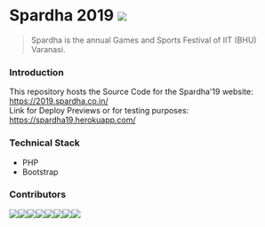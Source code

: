 # Spardha 2019 <img src="https://heroku-badge.herokuapp.com/?app=spardha20" />
> Spardha is the annual Games and Sports Festival of IIT (BHU) Varanasi.

### Introduction
This repository hosts the Source Code for the Spardha'19 website: https://2019.spardha.co.in/ <br>
Link for Deploy Previews or for testing purposes: https://spardha19.herokuapp.com/

### Technical Stack
* PHP
* Bootstrap

### Contributors
[![](https://sourcerer.io/fame/krashish8/krashish8/spardha19/images/0)](https://sourcerer.io/fame/krashish8/krashish8/spardha19/links/0)[![](https://sourcerer.io/fame/krashish8/krashish8/spardha19/images/1)](https://sourcerer.io/fame/krashish8/krashish8/spardha19/links/1)[![](https://sourcerer.io/fame/krashish8/krashish8/spardha19/images/2)](https://sourcerer.io/fame/krashish8/krashish8/spardha19/links/2)[![](https://sourcerer.io/fame/krashish8/krashish8/spardha19/images/3)](https://sourcerer.io/fame/krashish8/krashish8/spardha19/links/3)[![](https://sourcerer.io/fame/krashish8/krashish8/spardha19/images/4)](https://sourcerer.io/fame/krashish8/krashish8/spardha19/links/4)[![](https://sourcerer.io/fame/krashish8/krashish8/spardha19/images/5)](https://sourcerer.io/fame/krashish8/krashish8/spardha19/links/5)[![](https://sourcerer.io/fame/krashish8/krashish8/spardha19/images/6)](https://sourcerer.io/fame/krashish8/krashish8/spardha19/links/6)[![](https://sourcerer.io/fame/krashish8/krashish8/spardha19/images/7)](https://sourcerer.io/fame/krashish8/krashish8/spardha19/links/7)
